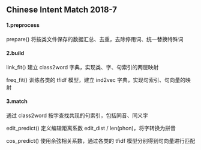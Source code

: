 ## Chinese Intent Match 2018-7

#### 1.preprocess

prepare() 将按类文件保存的数据汇总、去重，去除停用词、统一替换特殊词

#### 2.build

link_fit() 建立 class2word 字典，实现类、字、句索引的两层映射

freq_fit() 训练各类的 tfidf 模型，建立 ind2vec 字典，实现句索引、句向量的映射

#### 3.match

通过 class2word 按字查找共现的句索引，包括同音、同义字

edit_predict() 定义编辑距离系数 edit_dist / len(phon)，将字转换为拼音

cos_predict() 使用余弦相关系数，通过各类的 tfidf 模型分别得到句向量进行匹配